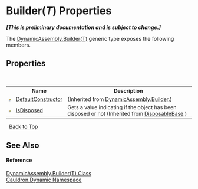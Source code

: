 # Builder(*T*) Properties
 _**\[This is preliminary documentation and is subject to change.\]**_

The <a href="T_Cauldron_Dynamic_DynamicAssembly_Builder_1">DynamicAssembly.Builder(T)</a> generic type exposes the following members.


## Properties
&nbsp;<table><tr><th></th><th>Name</th><th>Description</th></tr><tr><td>![Public property](media/pubproperty.gif "Public property")</td><td><a href="P_Cauldron_Dynamic_DynamicAssembly_Builder_DefaultConstructor">DefaultConstructor</a></td><td> (Inherited from <a href="T_Cauldron_Dynamic_DynamicAssembly_Builder">DynamicAssembly.Builder</a>.)</td></tr><tr><td>![Public property](media/pubproperty.gif "Public property")</td><td><a href="P_Cauldron_Core_DisposableBase_IsDisposed">IsDisposed</a></td><td>
Gets a value indicating if the object has been disposed or not
 (Inherited from <a href="T_Cauldron_Core_DisposableBase">DisposableBase</a>.)</td></tr></table>&nbsp;
<a href="#builder(*t*)-properties">Back to Top</a>

## See Also


#### Reference
<a href="T_Cauldron_Dynamic_DynamicAssembly_Builder_1">DynamicAssembly.Builder(T) Class</a><br /><a href="N_Cauldron_Dynamic">Cauldron.Dynamic Namespace</a><br />